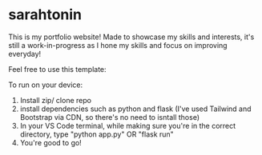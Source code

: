 # sarahtonin

This is my portfolio website! Made to showcase my skills and interests, it's still a work-in-progress as I hone my skills and focus on improving everyday!

Feel free to use this template:

To run on your device:
1. Install zip/ clone repo
2. install dependencies such as python and flask (I've used Tailwind and Bootstrap via CDN, so there's no need to isntall those)
3. In your VS Code terminal, while making sure you're in the correct directory, type "python app.py" OR "flask run"
4. You're good to go!
